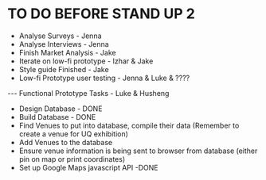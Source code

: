 # TO DO BEFORE STAND UP 2

- Analyse Surveys - Jenna 
- Analyse Interviews - Jenna
- Finish Market Analysis - Jake
- Iterate on low-fi prototype - Izhar & Jake
- Style guide Finished - Jake
- Low-fi Prototype user testing - Jenna & Luke & ????

--- Functional Prototype Tasks - Luke & Husheng
- Design Database - DONE 
- Build Database - DONE
- Find Venues to put into database, compile their data (Remember to create a venue for UQ exhibition)
- Add Venues to the database
- Ensure venue information is being sent to browser from database (either pin on map or print coordinates)
- Set up Google Maps javascript API -DONE
